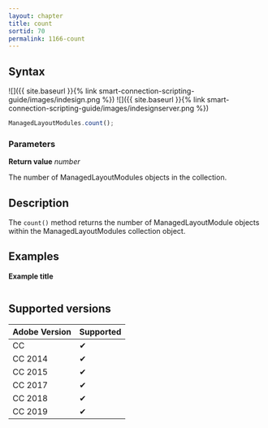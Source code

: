 ```yaml
---
layout: chapter
title: count
sortid: 70
permalink: 1166-count
---
```

## Syntax

![]({{ site.baseurl }}{% link smart-connection-scripting-guide/images/indesign.png %}) ![]({{ site.baseurl }}{% link smart-connection-scripting-guide/images/indesignserver.png %})
```javascript
ManagedLayoutModules.count();
```

### Parameters

**Return value** *number*

The number of ManagedLayoutModules objects in the collection.

## Description

The `count()` method returns the number of ManagedLayoutModule objects within the ManagedLayoutModules collection object.

## Examples

**Example title**

```javascript

```

## Supported versions

| Adobe Version | Supported |
|---------------|---------|
| CC            | ✔       |
| CC 2014       | ✔       |
| CC 2015       | ✔       |
| CC 2017       | ✔       |
| CC 2018       | ✔       |
| CC 2019       | ✔       |